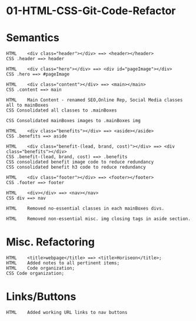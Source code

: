 # 01-HTML-CSS-Git-Code-Refactor

# Semantics

	HTML	<div class="header"></div> ==> <header></header>
	CSS	.header ==> header

	HTML 	<div class="hero"></div> ==> <div id="pageImage"></div>
	CSS	.hero ==> #pageImage

	HTML	<div class="content"></div> ==> <main></main>
	CSS	.content ==> main

	HTML	Main Content - renamed SEO,Online Rep, Social Media classes all to mainBoxes
	CSS	Consolidated all classes to .mainBoxes

	CSS	Consolidated mainBoxes images to .mainBoxes img

	HTML	<div class="benefits"></div> ==> <aside></aside>
	CSS	.benefits ==> aside

	HTML	<div class="benefit-(lead, brand, cost)"></div> ==> <div class="benefits"></div>
	CSS	.benefit-(lead, brand, cost) ==> .benefits
	CSS	consolidated benefit image code to reduce redundancy
	CSS	consolidated benefit h3 code to reduce redundancy

	HTML	<div class="footer"></div> ==> <footer></footer>	
	CSS	.footer ==> footer

	HTML	<div></div> ==> <nav></nav>
	CSS	div ==> nav

	HTML	Removed no-essential classes in each mainBoxes divs. 

	HTML	Removed non-essential misc. img closing tags in aside section. 

# Misc. Refactoring
	
	HTML	<title>webpage</title> ==> <title>Horiseon</title>;
	HTML	Added notes to all pertinent items;
	HTML	Code organization;
	CSS	Code organization;

# Links/Buttons
	
	HTML	Added working URL links to nav buttons